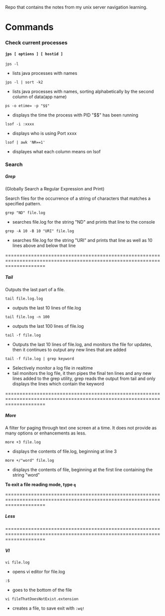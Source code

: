 
Repo that contains the notes from my unix server navigation learning.


# Commands

### Check current processes

#### `jps [ options ] [ hostid ]`


  `jps -l`
  * lists java processes with names

  `jps -l | sort -k2`
  * lists java processes with names, sorting alphabetically by the second column of data(app name)

`ps -o etime= -p "$$" `
* displays the time the process with PID "$$" has been running

`lsof -i :xxxx`
* displays who is using Port xxxx

`lsof | awk 'NR==1'`
* displayes what each column means on lsof

### Search

##### Grep
(Globally Search a Regular Expression and Print)

Search files for the occurrence of a string of characters that matches a specified pattern.

`grep "ND" file.log`
 * searches file.log for the string "ND" and prints that line to the console

`grep -A 10 -B 10 "URI" file.log`
* searches file.log for the string "URI" and prints that line as well as 10 lines above and below that line

==========================================================================================================================
##### Tail
Outputs the last part of a file.


`tail file.log.log`
* outputs the last 10 lines of file.log

`tail file.log -n 100`
* outputs the last 100 lines of file.log

`tail -f file.log`
* Outputs the last 10 lines of file.log, and monitors the file for updates, then it continues to output any new lines that are added

`tail -f file.log | grep keyword`
* Selectively monitor a log file in realtime
* tail monitors the log file, it then pipes the final ten lines and any new lines added to the grep utility, grep reads the output from tail and only displays the lines which contain the keyword

==========================================================================================================================
##### More
A filter for paging through text one screen at a time. It does not provide as many options or enhancements as less.

`more +3 file.log`
* displays the contents of file.log, beginning at line 3

`more +/"word" file.log`
* displays the contents of file, beginning at the first line containing the string "word"

**To exit a file reading mode, type `q`**

==========================================================================================================================
##### Less

==========================================================================================================================
##### VI  

`vi file.log`
* opens vi editor for file.log

`:$`
* goes to the bottom of the file

`vi fileThatDoesNotExist.extension`
* creates a file, to save exit with `:wq!`




